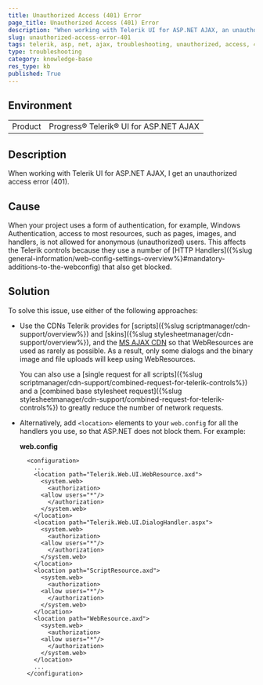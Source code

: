 ```yaml
---
title: Unauthorized Access (401) Error
page_title: Unauthorized Access (401) Error
description: "When working with Telerik UI for ASP.NET AJAX, an unauthorized access error (401) occurs."
slug: unauthorized-access-error-401
tags: telerik, asp, net, ajax, troubleshooting, unauthorized, access, 401, error
type: troubleshooting
category: knowledge-base
res_type: kb
published: True
---
```


## Environment

<table>
	<tbody>
		<tr>
			<td>Product</td>
			<td>Progress® Telerik® UI for ASP.NET AJAX</td>
		</tr>
	</tbody>
</table>

## Description

When working with Telerik UI for ASP.NET AJAX, I get an unauthorized access error (401).

## Cause

When your project uses a form of authentication, for example, Windows Authentication, access to most resources, such as pages, images, and handlers, is not allowed for anonymous (unauthorized) users. This affects the Telerik controls because they use a number of [HTTP Handlers]({%slug general-information/web-config-settings-overview%}#mandatory-additions-to-the-webconfig) that also get blocked.

## Solution

To solve this issue, use either of the following approaches:

* Use the CDNs Telerik provides for [scripts]({%slug scriptmanager/cdn-support/overview%}) and [skins]({%slug stylesheetmanager/cdn-support/overview%}), and the [MS AJAX CDN](https://www.asp.net/ajax/cdn#Using_ASPNET_Ajax_from_the_CDN_20) so that WebResources are used as rarely as possible. As a result, only some dialogs and the binary image and file uploads will keep using WebResources.

	You can also use a [single request for all scripts]({%slug scriptmanager/cdn-support/combined-request-for-telerik-controls%}) and a [combined base stylesheet request]({%slug stylesheetmanager/cdn-support/combined-request-for-telerik-controls%}) to greatly reduce the number of network requests.

* Alternatively, add `<location>` elements to your `web.config` for all the handlers you use, so that ASP.NET does not block them. For example:

	**web.config**

		<configuration>
		  ...
		  <location path="Telerik.Web.UI.WebResource.axd">
		    <system.web>
		      <authorization>
			<allow users="*"/>
		      </authorization>
		    </system.web>
		  </location>
		  <location path="Telerik.Web.UI.DialogHandler.aspx">
		    <system.web>
		      <authorization>
			<allow users="*"/>
		      </authorization>
		    </system.web>
		  </location>
		  <location path="ScriptResource.axd">
		    <system.web>
		      <authorization>
			<allow users="*"/>
		      </authorization>
		    </system.web>
		  </location>
		  <location path="WebResource.axd">
		    <system.web>
		      <authorization>
			<allow users="*"/>
		      </authorization>
		    </system.web>
		  </location>
		  ...
		</configuration>


		
